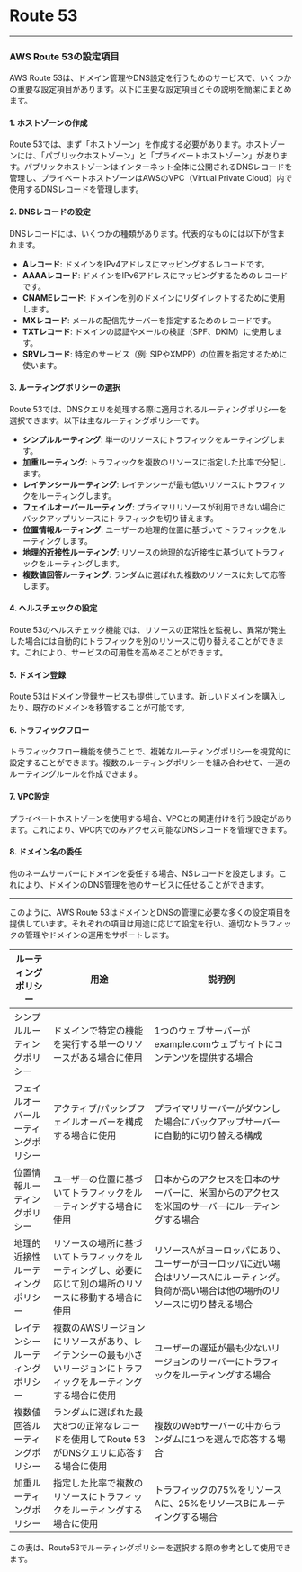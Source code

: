 # Route 53

---

### AWS Route 53の設定項目

AWS Route 53は、ドメイン管理やDNS設定を行うためのサービスで、いくつかの重要な設定項目があります。以下に主要な設定項目とその説明を簡潔にまとめます。

#### 1. ホストゾーンの作成
Route 53では、まず「ホストゾーン」を作成する必要があります。ホストゾーンには、「パブリックホストゾーン」と「プライベートホストゾーン」があります。パブリックホストゾーンはインターネット全体に公開されるDNSレコードを管理し、プライベートホストゾーンはAWSのVPC（Virtual Private Cloud）内で使用するDNSレコードを管理します。

#### 2. DNSレコードの設定
DNSレコードには、いくつかの種類があります。代表的なものには以下が含まれます。

- **Aレコード**: ドメインをIPv4アドレスにマッピングするレコードです。
- **AAAAレコード**: ドメインをIPv6アドレスにマッピングするためのレコードです。
- **CNAMEレコード**: ドメインを別のドメインにリダイレクトするために使用します。
- **MXレコード**: メールの配信先サーバーを指定するためのレコードです。
- **TXTレコード**: ドメインの認証やメールの検証（SPF、DKIM）に使用します。
- **SRVレコード**: 特定のサービス（例: SIPやXMPP）の位置を指定するために使います。

#### 3. ルーティングポリシーの選択
Route 53では、DNSクエリを処理する際に適用されるルーティングポリシーを選択できます。以下は主なルーティングポリシーです。

- **シンプルルーティング**: 単一のリソースにトラフィックをルーティングします。
- **加重ルーティング**: トラフィックを複数のリソースに指定した比率で分配します。
- **レイテンシールーティング**: レイテンシーが最も低いリソースにトラフィックをルーティングします。
- **フェイルオーバールーティング**: プライマリリソースが利用できない場合にバックアップリソースにトラフィックを切り替えます。
- **位置情報ルーティング**: ユーザーの地理的位置に基づいてトラフィックをルーティングします。
- **地理的近接性ルーティング**: リソースの地理的な近接性に基づいてトラフィックをルーティングします。
- **複数値回答ルーティング**: ランダムに選ばれた複数のリソースに対して応答します。

#### 4. ヘルスチェックの設定
Route 53のヘルスチェック機能では、リソースの正常性を監視し、異常が発生した場合には自動的にトラフィックを別のリソースに切り替えることができます。これにより、サービスの可用性を高めることができます。

#### 5. ドメイン登録
Route 53はドメイン登録サービスも提供しています。新しいドメインを購入したり、既存のドメインを移管することが可能です。

#### 6. トラフィックフロー
トラフィックフロー機能を使うことで、複雑なルーティングポリシーを視覚的に設定することができます。複数のルーティングポリシーを組み合わせて、一連のルーティングルールを作成できます。

#### 7. VPC設定
プライベートホストゾーンを使用する場合、VPCとの関連付けを行う設定があります。これにより、VPC内でのみアクセス可能なDNSレコードを管理できます。

#### 8. ドメイン名の委任
他のネームサーバーにドメインを委任する場合、NSレコードを設定します。これにより、ドメインのDNS管理を他のサービスに任せることができます。

---

このように、AWS Route 53はドメインとDNSの管理に必要な多くの設定項目を提供しています。それぞれの項目は用途に応じて設定を行い、適切なトラフィックの管理やドメインの運用をサポートします。

| **ルーティングポリシー**               | **用途**                                                                                                                                               | **説明例**                                                                                 |
|----------------------------------|------------------------------------------------------------------------------------------------------------------------------------------------|------------------------------------------------------------------------------------------|
| シンプルルーティングポリシー       | ドメインで特定の機能を実行する単一のリソースがある場合に使用                                                                                                     | 1つのウェブサーバーがexample.comウェブサイトにコンテンツを提供する場合                                                       |
| フェイルオーバールーティングポリシー   | アクティブ/パッシブフェイルオーバーを構成する場合に使用                                                                                                       | プライマリサーバーがダウンした場合にバックアップサーバーに自動的に切り替える構成                                              |
| 位置情報ルーティングポリシー         | ユーザーの位置に基づいてトラフィックをルーティングする場合に使用                                                                                                   | 日本からのアクセスを日本のサーバーに、米国からのアクセスを米国のサーバーにルーティングする場合                                |
| 地理的近接性ルーティングポリシー       | リソースの場所に基づいてトラフィックをルーティングし、必要に応じて別の場所のリソースに移動する場合に使用                                                                                     | リソースAがヨーロッパにあり、ユーザーがヨーロッパに近い場合はリソースAにルーティング。負荷が高い場合は他の場所のリソースに切り替える場合   |
| レイテンシールーティングポリシー       | 複数のAWSリージョンにリソースがあり、レイテンシーの最も小さいリージョンにトラフィックをルーティングする場合に使用                                                                  | ユーザーの遅延が最も少ないリージョンのサーバーにトラフィックをルーティングする場合                                          |
| 複数値回答ルーティングポリシー         | ランダムに選ばれた最大8つの正常なレコードを使用してRoute 53がDNSクエリに応答する場合に使用                                                                | 複数のWebサーバーの中からランダムに1つを選んで応答する場合                                                              |
| 加重ルーティングポリシー             | 指定した比率で複数のリソースにトラフィックをルーティングする場合に使用                                                                                             | トラフィックの75%をリソースAに、25%をリソースBにルーティングする場合                                                        |

この表は、Route53でルーティングポリシーを選択する際の参考として使用できます。